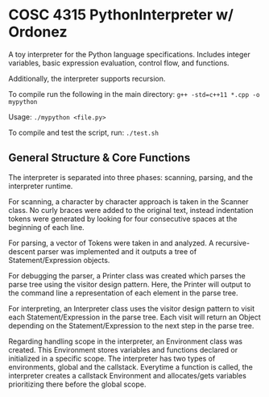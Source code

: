 # COSC 4315 PythonInterpreter w/ Ordonez
A toy interpreter for the Python language specifications. Includes integer variables, basic expression evaluation, control flow, and functions.

Additionally, the interpreter supports recursion.

To compile run the following in the main directory:
`g++ -std=c++11 *.cpp -o mypython`

Usage:
`./mypython <file.py>`

To compile and test the script, run:
`./test.sh`


## General Structure & Core Functions
The interpreter is separated into three phases: scanning, parsing, and the interpreter runtime.

For scanning, a character by character approach is taken in the Scanner class. No curly braces were added to the original text, instead indentation tokens were generated by looking for four consecutive spaces at the beginning of each line.

For parsing, a vector of Tokens were taken in and analyzed. A recursive-descent parser was implemented and it outputs a tree of Statement/Expression objects.

For debugging the parser, a Printer class was created which parses the parse tree using the visitor design pattern. Here, the Printer will output to the command line a representation of each element in the parse tree.

For interpreting, an Interpreter class uses the visitor design pattern to visit each Statement/Expression in the parse tree. Each visit will return an Object depending on the Statement/Expression to the next step in the parse tree.

Regarding handling scope in the interpreter, an Environment class was created. This Environment stores variables and functions declared or initialized in a specific scope. The interpreter has two types of environments, global and the callstack. Everytime a function is called, the interpreter creates a callstack Environment and allocates/gets variables prioritizing there before the global scope.
